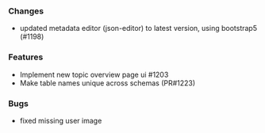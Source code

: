 ### Changes

- updated metadata editor (json-editor) to latest version, using bootstrap5 (#1198)

### Features

- Implement new topic overview page ui #1203
- Make table names unique across schemas (PR#1223)

### Bugs

- fixed missing user image
